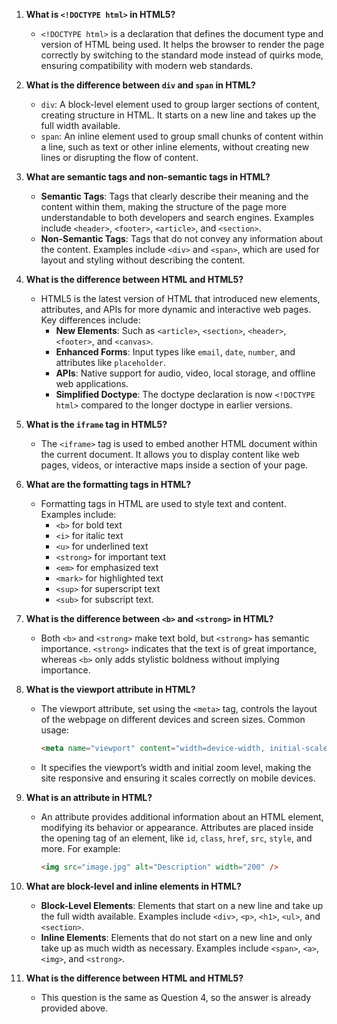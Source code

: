 1. **What is `<!DOCTYPE html>` in HTML5?**

   - `<!DOCTYPE html>` is a declaration that defines the document type and version of HTML being used. It helps the browser to render the page correctly by switching to the standard mode instead of quirks mode, ensuring compatibility with modern web standards.

2. **What is the difference between `div` and `span` in HTML?**

   - `div`: A block-level element used to group larger sections of content, creating structure in HTML. It starts on a new line and takes up the full width available.
   - `span`: An inline element used to group small chunks of content within a line, such as text or other inline elements, without creating new lines or disrupting the flow of content.

3. **What are semantic tags and non-semantic tags in HTML?**

   - **Semantic Tags**: Tags that clearly describe their meaning and the content within them, making the structure of the page more understandable to both developers and search engines. Examples include `<header>`, `<footer>`, `<article>`, and `<section>`.
   - **Non-Semantic Tags**: Tags that do not convey any information about the content. Examples include `<div>` and `<span>`, which are used for layout and styling without describing the content.

4. **What is the difference between HTML and HTML5?**

   - HTML5 is the latest version of HTML that introduced new elements, attributes, and APIs for more dynamic and interactive web pages. Key differences include:
     - **New Elements**: Such as `<article>`, `<section>`, `<header>`, `<footer>`, and `<canvas>`.
     - **Enhanced Forms**: Input types like `email`, `date`, `number`, and attributes like `placeholder`.
     - **APIs**: Native support for audio, video, local storage, and offline web applications.
     - **Simplified Doctype**: The doctype declaration is now `<!DOCTYPE html>` compared to the longer doctype in earlier versions.

5. **What is the `iframe` tag in HTML5?**

   - The `<iframe>` tag is used to embed another HTML document within the current document. It allows you to display content like web pages, videos, or interactive maps inside a section of your page.

6. **What are the formatting tags in HTML?**

   - Formatting tags in HTML are used to style text and content. Examples include:
     - `<b>` for bold text
     - `<i>` for italic text
     - `<u>` for underlined text
     - `<strong>` for important text
     - `<em>` for emphasized text
     - `<mark>` for highlighted text
     - `<sup>` for superscript text
     - `<sub>` for subscript text.

7. **What is the difference between `<b>` and `<strong>` in HTML?**

   - Both `<b>` and `<strong>` make text bold, but `<strong>` has semantic importance. `<strong>` indicates that the text is of great importance, whereas `<b>` only adds stylistic boldness without implying importance.

8. **What is the viewport attribute in HTML?**

   - The viewport attribute, set using the `<meta>` tag, controls the layout of the webpage on different devices and screen sizes. Common usage:
     ```html
     <meta name="viewport" content="width=device-width, initial-scale=1.0" />
     ```
   - It specifies the viewport’s width and initial zoom level, making the site responsive and ensuring it scales correctly on mobile devices.

9. **What is an attribute in HTML?**

   - An attribute provides additional information about an HTML element, modifying its behavior or appearance. Attributes are placed inside the opening tag of an element, like `id`, `class`, `href`, `src`, `style`, and more. For example:
     ```html
     <img src="image.jpg" alt="Description" width="200" />
     ```

10. **What are block-level and inline elements in HTML?**

    - **Block-Level Elements**: Elements that start on a new line and take up the full width available. Examples include `<div>`, `<p>`, `<h1>`, `<ul>`, and `<section>`.
    - **Inline Elements**: Elements that do not start on a new line and only take up as much width as necessary. Examples include `<span>`, `<a>`, `<img>`, and `<strong>`.

11. **What is the difference between HTML and HTML5?**
    - This question is the same as Question 4, so the answer is already provided above.
